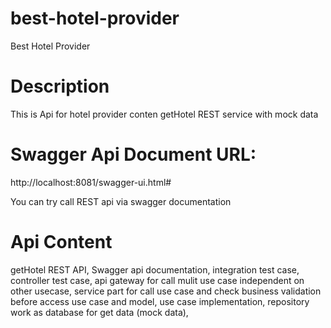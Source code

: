 # best-hotel-provider
Best Hotel Provider

# Description
This is Api for hotel provider conten getHotel REST service with mock data

# Swagger Api Document URL:
http://localhost:8081/swagger-ui.html#

You can try call REST api via swagger documentation


# Api Content
getHotel REST API, 
Swagger api documentation, 
integration test case, 
controller test case, 
api gateway for call mulit use case independent on other usecase, 
service part for call use case and check business validation before access use case and model, 
use case implementation, 
repository work as database for get data (mock data), 
